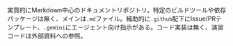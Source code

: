 実質的にMarkdown中心のドキュメントリポジトリ。特定のビルドツールや依存パッケージは無く、メインは`.md`ファイル。補助的に`.github`配下にIssue/PRテンプレート、`.gemini`にエージェント向け指示がある。コード実装は無く、演習コードは外部資料への参照。